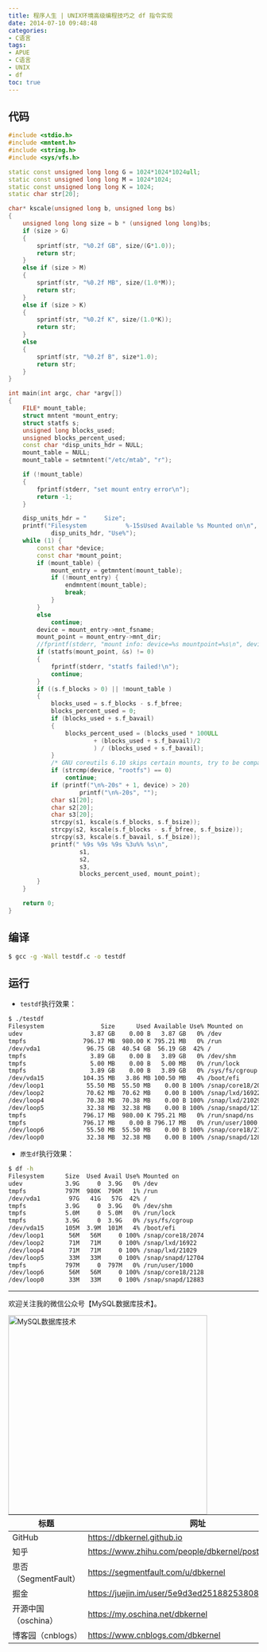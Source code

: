 ```yaml
---
title: 程序人生 | UNIX环境高级编程技巧之 df 指令实现
date: 2014-07-10 09:48:48
categories:
- C语言
tags:
- APUE
- C语言
- UNIX
- df
toc: true
---
```


<!-- more -->

## 代码

```cpp
#include <stdio.h>
#include <mntent.h>
#include <string.h>
#include <sys/vfs.h>

static const unsigned long long G = 1024*1024*1024ull;
static const unsigned long long M = 1024*1024;
static const unsigned long long K = 1024;
static char str[20];

char* kscale(unsigned long b, unsigned long bs)
{
    unsigned long long size = b * (unsigned long long)bs;
    if (size > G)
    {
        sprintf(str, "%0.2f GB", size/(G*1.0));
        return str;
    }
    else if (size > M)
    {
        sprintf(str, "%0.2f MB", size/(1.0*M));
        return str;
    }
    else if (size > K)
    {
        sprintf(str, "%0.2f K", size/(1.0*K));
        return str;
    }
    else
    {
        sprintf(str, "%0.2f B", size*1.0);
        return str;
    }
}

int main(int argc, char *argv[])
{
    FILE* mount_table;
    struct mntent *mount_entry;
    struct statfs s;
    unsigned long blocks_used;
    unsigned blocks_percent_used;
    const char *disp_units_hdr = NULL;
    mount_table = NULL;
    mount_table = setmntent("/etc/mtab", "r");

    if (!mount_table)
    {
        fprintf(stderr, "set mount entry error\n");
        return -1;
    }

    disp_units_hdr = "     Size";
    printf("Filesystem           %-15sUsed Available %s Mounted on\n",
            disp_units_hdr, "Use%");
    while (1) {
        const char *device;
        const char *mount_point;
        if (mount_table) {
            mount_entry = getmntent(mount_table);
            if (!mount_entry) {
                endmntent(mount_table);
                break;
            }
        }
        else
            continue;
        device = mount_entry->mnt_fsname;
        mount_point = mount_entry->mnt_dir;
        //fprintf(stderr, "mount info: device=%s mountpoint=%s\n", device, mount_point);
        if (statfs(mount_point, &s) != 0)
        {
            fprintf(stderr, "statfs failed!\n");
            continue;
        }
        if ((s.f_blocks > 0) || !mount_table )
        {
            blocks_used = s.f_blocks - s.f_bfree;
            blocks_percent_used = 0;
            if (blocks_used + s.f_bavail)
            {
                blocks_percent_used = (blocks_used * 100ULL
                        + (blocks_used + s.f_bavail)/2
                        ) / (blocks_used + s.f_bavail);
            }
            /* GNU coreutils 6.10 skips certain mounts, try to be compatible.  */
            if (strcmp(device, "rootfs") == 0)
                continue;
            if (printf("\n%-20s" + 1, device) > 20)
                    printf("\n%-20s", "");
            char s1[20];
            char s2[20];
            char s3[20];
            strcpy(s1, kscale(s.f_blocks, s.f_bsize));
            strcpy(s2, kscale(s.f_blocks - s.f_bfree, s.f_bsize));
            strcpy(s3, kscale(s.f_bavail, s.f_bsize));
            printf(" %9s %9s %9s %3u%% %s\n",
                    s1,
                    s2,
                    s3,
                    blocks_percent_used, mount_point);
        }
    }

    return 0;
}
```

## 编译

```bash
$ gcc -g -Wall testdf.c -o testdf
```

## 运行

- `testdf`执行效果：
```bash
$ ./testdf
Filesystem                Size      Used Available Use% Mounted on
udev                   3.87 GB    0.00 B   3.87 GB   0% /dev
tmpfs                796.17 MB  980.00 K 795.21 MB   0% /run
/dev/vda1             96.75 GB  40.54 GB  56.19 GB  42% /
tmpfs                  3.89 GB    0.00 B   3.89 GB   0% /dev/shm
tmpfs                  5.00 MB    0.00 B   5.00 MB   0% /run/lock
tmpfs                  3.89 GB    0.00 B   3.89 GB   0% /sys/fs/cgroup
/dev/vda15           104.35 MB   3.86 MB 100.50 MB   4% /boot/efi
/dev/loop1            55.50 MB  55.50 MB    0.00 B 100% /snap/core18/2074
/dev/loop2            70.62 MB  70.62 MB    0.00 B 100% /snap/lxd/16922
/dev/loop4            70.38 MB  70.38 MB    0.00 B 100% /snap/lxd/21029
/dev/loop5            32.38 MB  32.38 MB    0.00 B 100% /snap/snapd/12704
tmpfs                796.17 MB  980.00 K 795.21 MB   0% /run/snapd/ns
tmpfs                796.17 MB    0.00 B 796.17 MB   0% /run/user/1000
/dev/loop6            55.50 MB  55.50 MB    0.00 B 100% /snap/core18/2128
/dev/loop0            32.38 MB  32.38 MB    0.00 B 100% /snap/snapd/12883
```
- `原生df`执行效果：
```bash
$ df -h
Filesystem      Size  Used Avail Use% Mounted on
udev            3.9G     0  3.9G   0% /dev
tmpfs           797M  980K  796M   1% /run
/dev/vda1        97G   41G   57G  42% /
tmpfs           3.9G     0  3.9G   0% /dev/shm
tmpfs           5.0M     0  5.0M   0% /run/lock
tmpfs           3.9G     0  3.9G   0% /sys/fs/cgroup
/dev/vda15      105M  3.9M  101M   4% /boot/efi
/dev/loop1       56M   56M     0 100% /snap/core18/2074
/dev/loop2       71M   71M     0 100% /snap/lxd/16922
/dev/loop4       71M   71M     0 100% /snap/lxd/21029
/dev/loop5       33M   33M     0 100% /snap/snapd/12704
tmpfs           797M     0  797M   0% /run/user/1000
/dev/loop6       56M   56M     0 100% /snap/core18/2128
/dev/loop0       33M   33M     0 100% /snap/snapd/12883
```

----

欢迎关注我的微信公众号【MySQL数据库技术】。

<img src="https://dbkernel-1306518848.cos.ap-beijing.myqcloud.com/wechat/my-wechat-official-account.png" width="400" height="400" alt="MySQL数据库技术" align="left"/>

| 标题                 | 网址                                                  |
| -------------------- | ----------------------------------------------------- |
| GitHub               | https://dbkernel.github.io                            |
| 知乎                 | https://www.zhihu.com/people/dbkernel/posts           |
| 思否（SegmentFault） | https://segmentfault.com/u/dbkernel                   |
| 掘金                 | https://juejin.im/user/5e9d3ed251882538083fed1f/posts |
| 开源中国（oschina）  | https://my.oschina.net/dbkernel                       |
| 博客园（cnblogs）    | https://www.cnblogs.com/dbkernel                      |